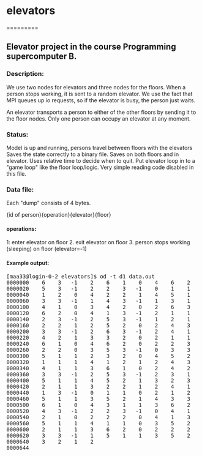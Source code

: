 <h1>elevators</h1>
=========

<h2>Elevator project in the course Programming supercomputer B.</h2>

<h3>Description:</h3>
We use two nodes for elevators and three nodes for the floors. When a person stops working, it is sent to a random elevator. 
We use the fact that MPI queues up io requests, so if the elevator is busy, the person just waits.

An elevator transports a person to either of the other floors by sending it to the floor nodes. Only one person can occupy an 
elevator at any moment.


<h3>Status:</h3>
Model is up and running, persons travel between floors with the elevators
Saves the state correctly to a binary file.
Saves on both floors and in elevator.
Uses relative time to decide when to quit.
Put elevator loop in to a "game loop" like the floor loop/logic. 
Very simple reading code disabled in this file.


<h3>Data file:</h3>
Each "dump" consists of 4 bytes.

{id of person}{operation}{elevator}{floor}

<h4>operations:</h4>
1: enter elevator on floor
2. exit elevator on floor
3. person stops working (sleeping) on floor  (elevator=-1)

<h4>Example output:</h4>
<pre>
[maa33@login-0-2 elevators]$ od -t d1 data.out 
0000000    6    3   -1    2    6    1    0    4    6    2    0    3    1    3   -1    0  
0000020    5    3   -1    2    2    3   -1    0    1    1    0    2    2    1    1    2  
0000040    1    2    0    4    2    2    1    4    5    1    1    4    5    2    1    3  
0000060    3    3   -1    1    4    3   -1    1    3    1    0    3    3    2    0    4  
0000100    4    1    0    3    4    2    0    2    6    3   -1    1    6    1    0    3  
0000120    6    2    0    4    1    3   -1    2    1    1    1    4    1    2    1    2  
0000140    2    3   -1    2    5    3   -1    1    2    1    1    4    5    1    0    3  
0000160    2    2    1    2    5    2    0    2    4    3   -1    0    1    3   -1    0  
0000200    3    3   -1    2    6    3   -1    2    4    1    1    2    3    1    0    4  
0000220    4    2    1    3    3    2    0    2    1    1    0    2    1    2    0    4
0000240    6    1    0    4    6    2    0    2    2    3   -1    0    2    1    0    2
0000260    2    2    0    3    5    3   -1    0    3    3   -1    0    3    1    0    2
0000300    5    1    1    2    3    2    0    4    5    2    1    4    1    3   -1    2
0000320    1    1    1    4    1    2    1    2    4    3   -1    1    6    3   -1    0
0000340    4    1    1    3    6    1    0    2    4    2    1    2    6    2    0    4
0000360    3    3   -1    2    5    3   -1    2    3    1    1    4    3    2    1    3
0000400    5    1    1    4    5    2    1    3    2    3   -1    1    4    3   -1    0
0000420    2    1    1    3    2    2    1    2    4    1    1    2    4    2    1    4
0000440    1    3   -1    0    1    1    0    2    1    2    0    3    5    3   -1    1
0000460    5    1    1    3    5    2    1    4    3    3   -1    1    6    3   -1    2
0000500    6    1    0    4    3    1    1    3    6    2    0    3    3    2    1    2
0000520    4    3   -1    2    2    3   -1    0    4    1    0    4    4    2    0    2
0000540    2    1    0    2    2    2    0    4    1    3   -1    1    5    3   -1    2
0000560    5    1    1    4    1    1    0    3    5    2    1    2    1    2    0    4
0000600    2    1    1    3    6    2    0    2    2    2    1    2    5    3   -1    1
0000620    3    3   -1    1    5    1    1    3    5    2    1    4    3    1    1    3
0000640    3    2    1    2
0000644
</pre>

